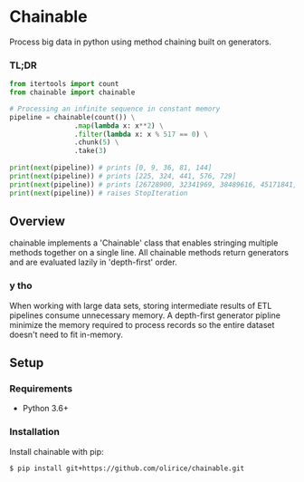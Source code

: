 # Chainable

Process big data in python using method chaining built on generators.

### TL;DR
```python
from itertools import count
from chainable import chainable

# Processing an infinite sequence in constant memory
pipeline = chainable(count()) \
                .map(lambda x: x**2) \
                .filter(lambda x: x % 517 == 0) \
                .chunk(5) \
                .take(3)
          
print(next(pipeline)) # prints [0, 9, 36, 81, 144]
print(next(pipeline)) # prints [225, 324, 441, 576, 729]
print(next(pipeline)) # prints [26728900, 32341969, 38489616, 45171841, 52388644]
print(next(pipeline)) # raises StopIteration
```

## Overview
chainable implements a 'Chainable' class that enables stringing multiple methods together on a single line. All chainable methods return generators and are evaluated lazily in 'depth-first' order.

### y tho
When working with large data sets, storing intermediate results of ETL pipelines consume unnecessary memory. A depth-first generator pipline minimize the memory required to process records so the entire dataset doesn't need to fit in-memory.


## Setup

### Requirements

* Python 3.6+

### Installation

Install chainable with pip:

```sh
$ pip install git+https://github.com/olirice/chainable.git
```
